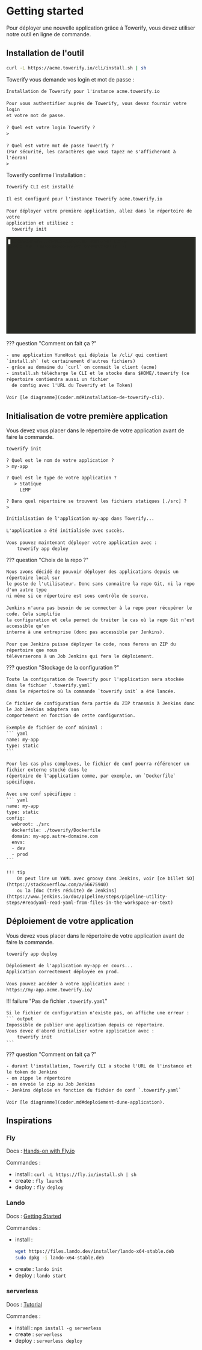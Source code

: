 # Getting started

Pour déployer une nouvelle application grâce à Towerify, vous devez utiliser notre
outil en ligne de commande.

## Installation de l'outil

``` bash
curl -L https://acme.towerify.io/cli/install.sh | sh
```

Towerify vous demande vos login et mot de passe :

``` output
Installation de Towerify pour l'instance acme.towerify.io

Pour vous authentifier auprès de Towerify, vous devez fournir votre login
et votre mot de passe.

? Quel est votre login Towerify ?
> 

? Quel est votre mot de passe Towerify ?
(Par sécurité, les caractères que vous tapez ne s'afficheront à l'écran)
> 
```

Towerify confirme l'installation :

``` output
Towerify CLI est installé

Il est configuré pour l'instance Towerify acme.towerify.io

Pour déployer votre première application, allez dans le répertoire de votre 
application et utilisez :
  towerify init
```

![towerify install](../img/towerify-install.gif)

??? question "Comment on fait ça ?"

    - une application YunoHost qui déploie le /cli/ qui contient `install.sh` (et certainement d'autres fichiers)
    - grâce au domaine du `curl` on connait le client (acme)
    - install.sh télécharge le CLI et le stocke dans $HOME/.towerify (ce répertoire contiendra aussi un fichier 
      de config avec l'URL du Towerify et le Token)

    Voir [le diagramme](coder.md#installation-de-towerify-cli).


## Initialisation de votre première application

Vous devez vous placer dans le répertoire de votre application avant de faire
la commande.

``` bash
towerify init
```

``` output
? Quel est le nom de votre application ?
> my-app
```

``` output
? Quel est le type de votre application ?
   > Statique
     LEMP
```

``` output
? Dans quel répertoire se trouvent les fichiers statiques [./src] ?
> 
```

``` output
Initialisation de l'application my-app dans Towerify...

L'application a été initialisée avec succès.

Vous pouvez maintenant déployer votre application avec :
    towerify app deploy
```




??? question "Choix de la repo ?"

    Nous avons décidé de pouvoir déployer des applications depuis un répertoire local sur
    le poste de l'utilisateur. Donc sans connaitre la repo Git, ni la repo d'un autre type
    ni même si ce répertoire est sous contrôle de source.

    Jenkins n'aura pas besoin de se connecter à la repo pour récupérer le code. Cela simplifie
    la configuration et cela permet de traiter le cas où la repo Git n'est accessible qu'en 
    interne à une entreprise (donc pas accessible par Jenkins).

    Pour que Jenkins puisse déployer le code, nous ferons un ZIP du répertoire que nous
    téléverserons à un Job Jenkins qui fera le déploiement.


??? question "Stockage de la configuration ?"

    Toute la configuration de Towerify pour l'application sera stockée dans le fichier `.towerify.yaml`
    dans le répertoire où la commande `towerify init` a été lancée.

    Ce fichier de configuration fera partie du ZIP transmis à Jenkins donc le Job Jenkins adaptera son
    comportement en fonction de cette configuration.

    Exemple de fichier de conf minimal :
    ``` yaml 
    name: my-app
    type: static
    ```

    Pour les cas plus complexes, le fichier de conf pourra référencer un fichier externe stocké dans le
    répertoire de l'application comme, par exemple, un `Dockerfile` spécifique.

    Avec une conf spécifique :
    ``` yaml 
    name: my-app
    type: static
    config:
      webroot: ./src 
      dockerfile: ./towerify/Dockerfile
      domain: my-app.autre-domaine.com 
      envs:
      - dev
      - prod  
    ```

    !!! tip
        On peut lire un YAML avec groovy dans Jenkins, voir [ce billet SO](https://stackoverflow.com/a/56675940)
        ou la [doc (très réduite) de Jenkins](https://www.jenkins.io/doc/pipeline/steps/pipeline-utility-steps/#readyaml-read-yaml-from-files-in-the-workspace-or-text)


## Déploiement de votre application

Vous devez vous placer dans le répertoire de votre application avant de faire
la commande.

``` bash
towerify app deploy
```

``` output
Déploiement de l'application my-app en cours...
Application correctement déployée en prod.

Vous pouvez accéder à votre application avec :
https://my-app.acme.towerify.io/
```

!!! failure "Pas de fichier `.towerify.yaml`"

    Si le fichier de configuration n'existe pas, on affiche une erreur :
    ``` output
    Impossible de publier une application depuis ce répertoire.
    Vous devez d'abord initialiser votre application avec :
        towerify init
    ```


??? question "Comment on fait ça ?"

    - durant l'installation, Towerify CLI a stocké l'URL de l'instance et le token de Jenkins
    - on zippe le répertoire
    - on envoie le zip au Job Jenkins
    - Jenkins déploie en fonction du fichier de conf `.towerify.yaml`

    Voir [le diagramme](coder.md#deploiement-dune-application).



## Inspirations

### Fly

Docs : [Hands-on with Fly.io](https://fly.io/docs/hands-on/)
    
Commandes :

- install : `curl -L https://fly.io/install.sh | sh`
- create : `fly launch`
- deploy : `fly deploy`


### Lando

Docs : [Getting Started](https://docs.lando.dev/platformsh/getting-started.html)

Commandes :

- install : 
    ``` bash
    wget https://files.lando.dev/installer/lando-x64-stable.deb
    sudo dpkg -i lando-x64-stable.deb
    ```
- create : `lando init`
- deploy : `lando start`


### serverless

Docs : [Tutorial](https://www.serverless.com/framework/docs/tutorial)

Commandes :

- install : `npm install -g serverless`
- create : `serverless`
- deploy : `serverless deploy`

